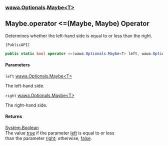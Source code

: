 ### [wawa.Optionals](wawa.Optionals.md 'wawa.Optionals').[Maybe&lt;T&gt;](Maybe{T}.md 'wawa.Optionals.Maybe<T>')

## Maybe<T>.operator <=(Maybe<T>, Maybe<T>) Operator

Determines whether the left-hand side is equal to or less than the right.<p/>`[PublicAPI]`

```csharp
public static bool operator <=(wawa.Optionals.Maybe<T> left, wawa.Optionals.Maybe<T> right);
```
#### Parameters

<a name='wawa.Optionals.Maybe_T_.op_LessThanOrEqual(wawa.Optionals.Maybe_T_,wawa.Optionals.Maybe_T_).left'></a>

`left` [wawa.Optionals.Maybe&lt;](Maybe{T}.md 'wawa.Optionals.Maybe<T>')[T](Maybe{T}.md#wawa.Optionals.Maybe_T_.T 'wawa.Optionals.Maybe<T>.T')[&gt;](Maybe{T}.md 'wawa.Optionals.Maybe<T>')

The left-hand side.

<a name='wawa.Optionals.Maybe_T_.op_LessThanOrEqual(wawa.Optionals.Maybe_T_,wawa.Optionals.Maybe_T_).right'></a>

`right` [wawa.Optionals.Maybe&lt;](Maybe{T}.md 'wawa.Optionals.Maybe<T>')[T](Maybe{T}.md#wawa.Optionals.Maybe_T_.T 'wawa.Optionals.Maybe<T>.T')[&gt;](Maybe{T}.md 'wawa.Optionals.Maybe<T>')

The right-hand side.

#### Returns
[System.Boolean](https://docs.microsoft.com/en-us/dotnet/api/System.Boolean 'System.Boolean')  
The value [true](https://docs.microsoft.com/en-us/dotnet/csharp/language-reference/builtin-types/bool 'https://docs.microsoft.com/en-us/dotnet/csharp/language-reference/builtin-types/bool') if the parameter [left](Maybe{T}.op_LessThanOrEqual(Maybe{T},Maybe{T}).md#wawa.Optionals.Maybe_T_.op_LessThanOrEqual(wawa.Optionals.Maybe_T_,wawa.Optionals.Maybe_T_).left 'wawa.Optionals.Maybe<T>.op_LessThanOrEqual(wawa.Optionals.Maybe<T>, wawa.Optionals.Maybe<T>).left') is equal to or less  
than the parameter [right](Maybe{T}.op_LessThanOrEqual(Maybe{T},Maybe{T}).md#wawa.Optionals.Maybe_T_.op_LessThanOrEqual(wawa.Optionals.Maybe_T_,wawa.Optionals.Maybe_T_).right 'wawa.Optionals.Maybe<T>.op_LessThanOrEqual(wawa.Optionals.Maybe<T>, wawa.Optionals.Maybe<T>).right'); otherwise, [false](https://docs.microsoft.com/en-us/dotnet/csharp/language-reference/builtin-types/bool 'https://docs.microsoft.com/en-us/dotnet/csharp/language-reference/builtin-types/bool').